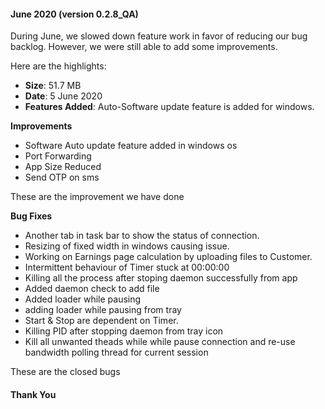 #### June 2020 (version 0.2.8_QA)

During June, we slowed down feature work in favor of reducing our bug backlog. However, we were still able to add some improvements.

Here are the highlights:

* **Size**: 51.7 MB
* **Date**: 5 June 2020
* **Features Added**: Auto-Software update feature is added for windows.

**Improvements**

* Software Auto update feature added in windows os
* Port Forwarding
* App Size Reduced
* Send OTP on sms

These are the improvement we have done

**Bug Fixes**

* Another tab in task bar to show the status of connection. 
* Resizing of fixed width in windows causing issue. 
* Working on Earnings page calculation by uploading files to Customer. 
* Intermittent behaviour of Timer stuck at 00:00:00 
* Killing all the process after stoping daemon successfully from app
* Added daemon check to add file
* Added loader while pausing
* adding loader while pausing from tray
* Start & Stop are dependent on Timer. 
* Killing PID after stopping daemon from tray icon
* Kill all unwanted theads while while pause connection and re-use bandwidth polling thread for current session

These are the closed bugs

#### Thank You
